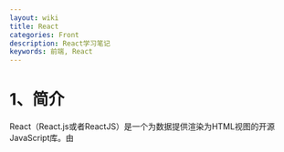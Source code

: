 ```yaml
---
layout: wiki
title: React
categories: Front
description: React学习笔记
keywords: 前端, React
---
```


# 1、简介

React（React.js或者ReactJS）是一个为数据提供渲染为HTML视图的开源JavaScript库。由

